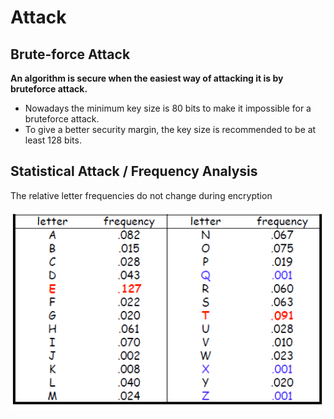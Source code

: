 # Attack

## Brute-force Attack

**An algorithm is secure when the easiest way of attacking it is by bruteforce attack.**

* Nowadays the minimum key size is 80 bits to make it impossible for a bruteforce attack. 
* To give a better security margin, the key size is recommended to be at least 128 bits.

## Statistical Attack / Frequency Analysis

The relative letter frequencies do not change during encryption

![Average letter frequencies in English \(Beker and Piper, 1982\)](../.gitbook/assets/image%20%288%29.png)

